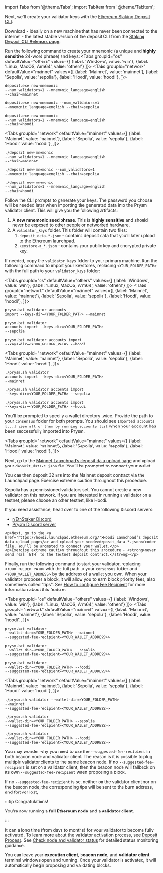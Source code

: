 import Tabs from '@theme/Tabs';
import TabItem from '@theme/TabItem';

Next, we'll create your validator keys with the [Ethereum Staking Deposit CLI](https://github.com/ethereum/staking-deposit-cli).

Download - ideally on a new machine that has never been connected to the internet - the latest stable version of the deposit CLI from the [Staking Deposit CLI Releases page](https://github.com/ethereum/staking-deposit-cli/releases).

Run the following command to create your mnemonic (a unique and <strong>highly sensitive</strong> 24-word phrase) and keys:
<Tabs groupId="os" defaultValue="others" values={[
    {label: 'Windows', value: 'win'},
    {label: 'Linux, MacOS, Arm64', value: 'others'}
]}>
  <TabItem value="win">
    <Tabs groupId="network" defaultValue="mainnet" values={[
        {label: 'Mainnet', value: 'mainnet'},
        {label: 'Sepolia', value: 'sepolia'},
        {label: 'Hoodi', value: 'hoodi'},
    ]}>
      <TabItem value="mainnet">
        <pre><code>deposit.exe new-mnemonic --num_validators=1 --mnemonic_language=english --chain=mainnet</code></pre>
      </TabItem>
      <TabItem value="sepolia">
        <pre><code>deposit.exe new-mnemonic --num_validators=1 --mnemonic_language=english --chain=sepolia</code></pre>
      </TabItem>
      <TabItem value="hoodi">
        <pre><code>deposit.exe new-mnemonic --num_validators=1 --mnemonic_language=english --chain=hoodi</code></pre>
      </TabItem>
    </Tabs>
  </TabItem>
  <TabItem value="others">
    <Tabs groupId="network" defaultValue="mainnet" values={[
        {label: 'Mainnet', value: 'mainnet'},
        {label: 'Sepolia', value: 'sepolia'},
        {label: 'Hoodi', value: 'hoodi'},
    ]}>
      <TabItem value="mainnet">
        <pre><code>./deposit new-mnemonic --num_validators=1 --mnemonic_language=english --chain=mainnet</code></pre>
      </TabItem>
      <TabItem value="sepolia">
        <pre><code>./deposit new-mnemonic --num_validators=1 --mnemonic_language=english --chain=sepolia</code></pre>
      </TabItem>
      <TabItem value="hoodi">
        <pre><code>./deposit new-mnemonic --num_validators=1 --mnemonic_language=english --chain=hoodi</code></pre>
      </TabItem>
    </Tabs>
  </TabItem>
</Tabs>

 <p>Follow the CLI prompts to generate your keys. The password you choose will be needed later when importing the generated data into the Prysm validator client. This will give you the following artifacts:</p>
<ol>
  <li>A <strong>new mnemonic seed phrase</strong>. This is <strong>highly sensitive</strong> and should never be exposed to other people or networked hardware.</li>
  <li>A <code>validator_keys</code> folder. This folder will contain two files:
    <ol>
      <li><code>deposit_data-*.json</code> - contains deposit data that you’ll later upload to the Ethereum launchpad.</li>
      <li><code>keystore-m_*.json</code> - contains your public key and encrypted private key.</li>
    </ol>
  </li>
</ol>
<p>If needed, copy the <code>validator_keys</code> folder to your primary machine. Run the following command to import your keystores, replacing <code>&lt;YOUR_FOLDER_PATH&gt;</code> with the full path to your <code>validator_keys</code> folder:</p>

<Tabs groupId="os" defaultValue="others" values={[
    {label: 'Windows', value: 'win'},
    {label: 'Linux, MacOS, Arm64', value: 'others'}
]}>
  <TabItem value="win">
    <Tabs groupId="network" defaultValue="mainnet" values={[
        {label: 'Mainnet', value: 'mainnet'},
        {label: 'Sepolia', value: 'sepolia'},
        {label: 'Hoodi', value: 'hoodi'},
    ]}>
      <TabItem value="mainnet">
        <pre><code>prysm.bat validator accounts import --keys-dir=&lt;YOUR_FOLDER_PATH&gt; --mainnet</code></pre>
      </TabItem>
      <TabItem value="sepolia">
        <pre><code>prysm.bat validator accounts import --keys-dir=&lt;YOUR_FOLDER_PATH&gt; --sepolia</code></pre>
      </TabItem>
      <TabItem value="hoodi">
        <pre><code>prysm.bat validator accounts import --keys-dir=&lt;YOUR_FOLDER_PATH&gt; --hoodi</code></pre>
      </TabItem>
    </Tabs>
  </TabItem>
  <TabItem value="others">
    <Tabs groupId="network" defaultValue="mainnet" values={[
        {label: 'Mainnet', value: 'mainnet'},
        {label: 'Sepolia', value: 'sepolia'},
        {label: 'Hoodi', value: 'hoodi'},
    ]}>
      <TabItem value="mainnet">
        <pre><code>./prysm.sh validator accounts import --keys-dir=&lt;YOUR_FOLDER_PATH&gt; --mainnet</code></pre>
      </TabItem>
      <TabItem value="sepolia">
        <pre><code>./prysm.sh validator accounts import --keys-dir=&lt;YOUR_FOLDER_PATH&gt; --sepolia</code></pre>
      </TabItem>
      <TabItem value="hoodi">
        <pre><code>./prysm.sh validator accounts import --keys-dir=&lt;YOUR_FOLDER_PATH&gt; --hoodi</code></pre>
      </TabItem>
    </Tabs>
  </TabItem>
</Tabs>

<p>You’ll be prompted to specify a wallet directory twice. Provide the path to your <code>consensus</code> folder for both prompts. You should see <code>Imported accounts [...] view all of them by running accounts list</code> when your account has been successfully imported into Prysm.</p>

<Tabs groupId="network" defaultValue="mainnet" values={[
        {label: 'Mainnet', value: 'mainnet'},
        {label: 'Sepolia', value: 'sepolia'},
        {label: 'Hoodi', value: 'hoodi'},
]}>
  <TabItem value="mainnet">
    <p>Next, go to the <a href='https://launchpad.ethereum.org/en/upload-deposit-data'>Mainnet Launchpad’s deposit data upload page</a> and upload your <code>deposit_data-*.json</code> file. You’ll be prompted to connect your wallet.</p>
    <p>You can then deposit 32 `ETH` into the Mainnet deposit contract via the Launchpad page. Exercise extreme caution throughout this procedure.</p>
  </TabItem>
  <TabItem value="sepolia">
    <p>Sepolia has a permissioned validators set. You cannot create a new validator on this network. If you are interested in running a validator on a testnet, please choose an other testnet, like Hoodi.</p>
  </TabItem>
  <TabItem value="hoodi">
    <p>If you need assistance, head over to one of the following Discord servers:</p>
    <ul>
      <li><a href='https://discord.gg/ethstaker'>r/EthStaker Discord</a></li>
      <li><a href='https://discord.gg/prysm'>Prysm Discord server</a></li>
    </ul>

    <p>Next, go to the <a href='https://hoodi.launchpad.ethereum.org/'>Hoodi Launchpad’s deposit data upload page</a> and upload your <code>deposit_data-*.json</code> file. You’ll be prompted to connect your wallet.</p>
    <p>Exercise extreme caution throughout this procedure - <strong>never send real `ETH` to the testnet deposit contract.</strong></p>

  </TabItem>
</Tabs>
<p>Finally, run the following command to start your validator, replacing <code>&lt;YOUR_FOLDER_PATH&gt;</code> with the full path to your <code>consensus</code> folder and <code>&lt;YOUR_WALLET_ADDRESS&gt;</code> by the address of a wallet you own. When your validator proposes a block, it will allow you to earn block priority fees, also sometimes called "tips". See <a href='/configure-prysm/configure-fee-recipient'>How to configure Fee Recipient</a> for more information about this feature:</p>

<Tabs groupId="os" defaultValue="others" values={[
    {label: 'Windows', value: 'win'},
    {label: 'Linux, MacOS, Arm64', value: 'others'}
]}>
  <TabItem value="win">
    <Tabs groupId="network" defaultValue="mainnet" values={[
        {label: 'Mainnet', value: 'mainnet'},
        {label: 'Sepolia', value: 'sepolia'},
        {label: 'Hoodi', value: 'hoodi'},
    ]}>
      <TabItem value="mainnet">
        <pre><code>prysm.bat validator --wallet-dir=&lt;YOUR_FOLDER_PATH&gt; --mainnet --suggested-fee-recipient=&lt;YOUR_WALLET_ADDRESS>&gt;</code></pre>
      </TabItem>
      <TabItem value="sepolia">
        <pre><code>prysm.bat validator --wallet-dir=&lt;YOUR_FOLDER_PATH&gt; --sepolia --suggested-fee-recipient=&lt;YOUR_WALLET_ADDRESS>&gt;</code></pre>
      </TabItem>
      <TabItem value="hoodi">
        <pre><code>prysm.bat validator --wallet-dir=&lt;YOUR_FOLDER_PATH&gt; --hoodi --suggested-fee-recipient=&lt;YOUR_WALLET_ADDRESS>&gt;</code></pre>
      </TabItem>
    </Tabs>
  </TabItem>
  <TabItem value="others">
    <Tabs groupId="network" defaultValue="mainnet" values={[
        {label: 'Mainnet', value: 'mainnet'},
        {label: 'Sepolia', value: 'sepolia'},
        {label: 'Hoodi', value: 'hoodi'},
    ]}>
      <TabItem value="mainnet">
        <pre><code>./prysm.sh validator --wallet-dir=&lt;YOUR_FOLDER_PATH&gt; --mainnet --suggested-fee-recipient=&lt;YOUR_WALLET_ADDRESS>&gt;</code></pre>
      </TabItem>
      <TabItem value="sepolia">
        <pre><code>./prysm.sh validator --wallet-dir=&lt;YOUR_FOLDER_PATH&gt; --sepolia --suggested-fee-recipient=&lt;YOUR_WALLET_ADDRESS>&gt;</code></pre>
      </TabItem>
      <TabItem value="hoodi">
        <pre><code>./prysm.sh validator --wallet-dir=&lt;YOUR_FOLDER_PATH&gt; --hoodi --suggested-fee-recipient=&lt;YOUR_WALLET_ADDRESS>&gt;</code></pre>
      </TabItem>
    </Tabs>
  </TabItem>
</Tabs>

<p>You may wonder why you need to use the <code>--suggested-fee-recipient</code> in both beacon node and validator client. The reason is it is possible to plug multiple validator clients to the same beacon node. If no <code>--suggested-fee-recipient</code> is set on a validator client, then the beacon node will fallback on its own <code>--suggested-fee-recipient</code> when proposing a block.</p>
<p>If no <code>--suggested-fee-recipient</code> is set neither on the validator client nor on the beacon node, the corresponding tips will be sent to the burn address, and forever lost,</p>

:::tip Congratulations! 

You’re now running a <strong>full Ethereum node</strong> and a <strong>validator client</strong>.

:::

It can a long time (from days to months) for your validator to become fully activated. To learn more about the validator activation process, see [Deposit Process](https://kb.beaconcha.in/ethereum-2.0-depositing). See [Check node and validator status](/monitoring-alerts-metrics/check-node-and-validator-status.md) for detailed status monitoring guidance.

You can leave your **execution client**, **beacon node**, and **validator client** terminal windows open and running. Once your validator is activated, it will automatically begin proposing and validating blocks.
